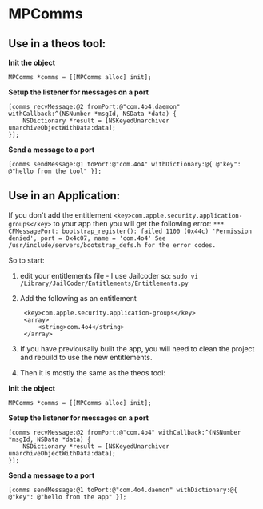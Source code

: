 # MPComms

## Use in a theos tool:

**Init the object**

    MPComms *comms = [[MPComms alloc] init];

**Setup the listener for messages on a port**

    [comms recvMessage:@2 fromPort:@"com.4o4.daemon" withCallback:^(NSNumber *msgId, NSData *data) {
        NSDictionary *result = [NSKeyedUnarchiver unarchiveObjectWithData:data];
    }];

**Send a message to a port**

    [comms sendMessage:@1 toPort:@"com.4o4" withDictionary:@{ @"key": @"hello from the tool" }];

## Use in an Application:
If you don't add the entitlement `<key>com.apple.security.application-groups</key>` to your app then you will get the following error:
`*** CFMessagePort: bootstrap_register(): failed 1100 (0x44c) 'Permission denied', port = 0x4c07, name = 'com.4o4'
See /usr/include/servers/bootstrap_defs.h for the error codes.`

So to start:
1. edit your entitlements file - I use Jailcoder so:
   `sudo vi /Library/JailCoder/Entitlements/Entitlements.py`
2. Add the following as an entitlement 
        
        <key>com.apple.security.application-groups</key>
        <array>
            <string>com.4o4</string>
        </array>
        
3. If you have previousally built the app, you will need to clean the project and rebuild to use the new entitlements.
4. Then it is mostly the same as the theos tool:

**Init the object**

    MPComms *comms = [[MPComms alloc] init];

**Setup the listener for messages on a port**

    [comms recvMessage:@2 fromPort:@"com.4o4" withCallback:^(NSNumber *msgId, NSData *data) {
        NSDictionary *result = [NSKeyedUnarchiver unarchiveObjectWithData:data];
    }];

**Send a message to a port**

    [comms sendMessage:@1 toPort:@"com.4o4.daemon" withDictionary:@{ @"key": @"hello from the app" }];